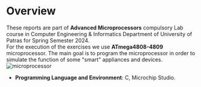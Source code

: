 # Overview
These reports are part of **Advanced Microprocessors** compulsory Lab course in Computer Engineering & Informatics Department of University of Patras for Spring Semester 2024.  
For the execution of the exercises we use **ATmega4808-4809** microprocessor. The main goal is to program the microprocessor in order to simulate the function of some "smart" appliances and devices.  
![microprocessor](Nano-Every-Atmega4808.jpg)
* **Programming Language and Environment**: C, Microchip Studio.
